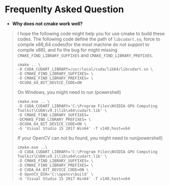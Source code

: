 # Frequenlty Asked Question

* **Why does not cmake work well?**
> I hope the following code might help you for use cmake to build these codes.
> The following code define the path of `libcudart.so`, force to compile x86_64 codes(for the most machine
> do not support to compile x86), and fix the bug for might missing 
> `CMAKE_FIND_LIBRARY_SUFFIXES` and `CMAKE_FIND_LIBRARY_PREFIXES`.
> ```
> cmake .. \
> -D CUDA_CUDART_LIBRARY=/usr/local/cuda/lib64/libcudart.so \
> -D CMAKE_FIND_LIBRARY_SUFFIXES= \
> -D CMAKE_FIND_LIBRARY_PREFIXES= \
> -DCUDA_64_BIT_DEVICE_CODE=ON
> ```
>
> On Windows, you might need to run (powershell)
> ```
> cmake.exe .. \
> -D CUDA_CUDART_LIBRARY='C:\Program Files\NVIDIA GPU Computing Toolkit\CUDA\v9.1\lib\x64\cudart.lib' \
> -D CMAKE_FIND_LIBRARY_SUFFIXES=
> -DCMAKE_FIND_LIBRARY_PREFIXES= \
> -DCUDA_64_BIT_DEVICE_CODE=ON \
> -G 'Visual Studio 15 2017 Win64' -T v140,host=x64
> ```
>
> If your OpenCV can not bu found, you might need to run(powershell)
> ```
> cmake.exe ..\
> -D CUDA_CUDART_LIBRARY='C:\Program Files\NVIDIA GPU Computing Toolkit\CUDA\v9.1\lib\x64\cudart.lib' \
> -D CMAKE_FIND_LIBRARY_SUFFIXES= \
> -D CMAKE_FIND_LIBRARY_PREFIXES= \
> -D CUDA_64_BIT_DEVICE_CODE=ON \
> -D OpenCV_DIR='C:\opencv\build' \
> -G 'Visual Studio 15 2017 Win64' -T v140,host=x64 
> ```
